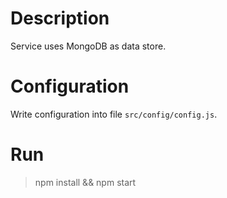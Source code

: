 # Description

Service uses MongoDB as data store.

# Configuration

Write configuration into file `src/config/config.js`.

# Run

> npm install && npm start

